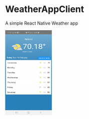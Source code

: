 # WeatherAppClient

A simple React Native Weather app

<img src=https://github.com/charitymarani/WeatherAppClient/blob/master/src/assets/Screenshot_20200216-113727_WeatherAppClient.jpg width='149' height='270'/>
